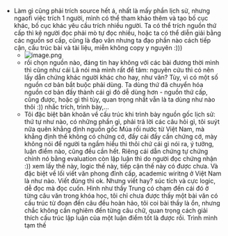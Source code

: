 - Làm gì cũng phải trích source hết á, nhất là mấy phần lịch sử, nhưng ngaofi việc trích 1 người, mình có thể tham khảo thêm và tạo bố cục khác, bố cục khác yêu cầu trích nhiều người. Ta có thể trích nguồn thứ cấp thì kệ người đọc phải mò tự đọc nhiều, hoặc ta có thể diễn giải bằng các nguồn sơ cấp, cũng là đạo văn nhưng ta đạo phần nào cách tiếp cận, cấu trúc bài và tài liệu, miễn không copy y nguyên :)))
	- ![image.png](../assets/image_1685835737755_0.png)
	- rồi chọn nguồn nào, đáng tin hay không với các bài đương thời mình thì cũng như cái Lã nói mà mình rất để tâm: nguyên cứu thì có nên lấy dẫn chứng khác người khác cho hay, như văn? Tùy, vì có một số nguồn cơ bản bắt buộc phải dùng. Ta dùng thứ đã chuyển hóa nguồn cơ bản đấy thành cái gì đó dễ dùng hơn - nguồn thứ cấp, cũng được, hoặc gì thì tùy, quan trọng nhất vẫn là ta dùng như nào thôi :)) nhắc trích, trình bày,...
	- Tôi đặc biệt băn khoăn về cấu trúc khi trình bày nguồn gốc lịch sử: thứ tự như nào, có những phần gì, phải trả lời các câu hỏi gì, tôi suýt nữa quên khẳng định nguồn gốc Múa rối nước từ Việt Nam, mà khẳng định thế không có chứng cớ, đấy cái đấy cần chứng cớ, mày không nói để người ta ngầm hiểu thì thôi chứ cái gì nói ra, ý tưởng, luận điểm nào, cũng đều cần hết. Riêng cái dẫn chứng tự chứng chính nó bằng evaluation còn lập luận thì do người đọc chứng nhận :)) xem lấy thế này, logic thế này, tiếp cận thế này có được chưa. Và đặc biệt về lối viết văn phong đỉnh cấp, academic wiritng ở Việt Nam là như nào. Viết đúng thì ok. Nhưng viết hay? súc tích và cực logic, dễ đọc mà đọc cuốn. Hình như thầy Trung có chạm đến cái đó ở từng câu văn trong khóa học, tôi chỉ chưa được thấy một bài văn có cấu trúc từ đoạn đến câu đều hoàn hảo, tôi coi bài thầy là ổn, nhưng chắc không cần nghiêm đến từng câu chữ, quan trọng cách giải thích cấu trúc lập luận của một luận điểm tốt là được rồi. Trình mình tạm thế